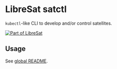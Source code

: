 # LibreSat satctl

`kubectl`-like CLI to develop and/or control satellites.

[![Part of LibreSat](https://img.shields.io/badge/Part%20Of-LibreSat-blue.svg)](https://libresat.space)

## Usage

See [global README](../../README.md).
